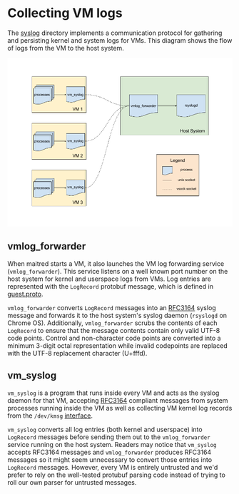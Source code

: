 # Collecting VM logs

The [syslog](../syslog) directory implements a communication protocol for
gathering and persisting kernel and system logs for VMs.  This diagram shows the
flow of logs from the VM to the host system.

![VM logging](vm_logging.png)

## vmlog_forwarder

When maitred starts a VM, it also launches the VM log forwarding service
(`vmlog_forwarder`).  This service listens on a well known port number on the
host system for kernel and userspace logs from VMs. Log entries are represented
with the `LogRecord` protobuf message, which is defined in
[guest.proto](../proto/vm_guest.proto).

`vmlog_forwarder` converts `LogRecord` messages into an
[RFC3164](https://tools.ietf.org/html/rfc3164) syslog message and forwards it to
the host system's syslog daemon (`rsyslogd` on Chrome OS).  Additionally,
`vmlog_forwarder` scrubs the contents of each `LogRecord` to ensure that the
message contents contain only valid UTF-8 code points.  Control and
non-character code points are converted into a minimum 3-digit octal
representation while invalid codepoints are replaced with the UTF-8 replacement
character (U+fffd).

## vm_syslog

`vm_syslog` is a program that runs inside every VM and acts as the syslog daemon
for that VM, accepting [RFC3164](https://tools.ietf.org/html/rfc3164) compliant
messages from system processes running inside the VM as well as collecting VM
kernel log records from the `/dev/kmsg`
[interface](https://www.kernel.org/doc/Documentation/ABI/testing/dev-kmsg).

`vm_syslog` converts all log entries (both kernel and userspace) into
`LogRecord` messages before sending them out to the `vmlog_forwarder` service
running on the host system.  Readers may notice that `vm_syslog` accepts RFC3164
messages and `vmlog_forwarder` produces RFC3164 messages so it might seem
unnecessary to convert those entries into `LogRecord` messages.  However, every
VM is entirely untrusted and we'd prefer to rely on the well-tested protubuf
parsing code instead of trying to roll our own parser for untrusted messages.
